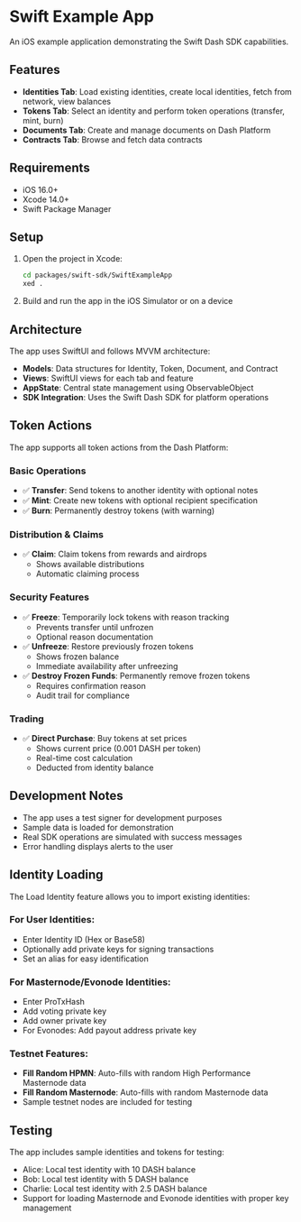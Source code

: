 # Swift Example App

An iOS example application demonstrating the Swift Dash SDK capabilities.

## Features

- **Identities Tab**: Load existing identities, create local identities, fetch from network, view balances
- **Tokens Tab**: Select an identity and perform token operations (transfer, mint, burn)
- **Documents Tab**: Create and manage documents on Dash Platform
- **Contracts Tab**: Browse and fetch data contracts

## Requirements

- iOS 16.0+
- Xcode 14.0+
- Swift Package Manager

## Setup

1. Open the project in Xcode:
   ```bash
   cd packages/swift-sdk/SwiftExampleApp
   xed .
   ```

2. Build and run the app in the iOS Simulator or on a device

## Architecture

The app uses SwiftUI and follows MVVM architecture:

- **Models**: Data structures for Identity, Token, Document, and Contract
- **Views**: SwiftUI views for each tab and feature
- **AppState**: Central state management using ObservableObject
- **SDK Integration**: Uses the Swift Dash SDK for platform operations

## Token Actions

The app supports all token actions from the Dash Platform:

### Basic Operations
- ✅ **Transfer**: Send tokens to another identity with optional notes
- ✅ **Mint**: Create new tokens with optional recipient specification
- ✅ **Burn**: Permanently destroy tokens (with warning)

### Distribution & Claims
- ✅ **Claim**: Claim tokens from rewards and airdrops
  - Shows available distributions
  - Automatic claiming process

### Security Features
- ✅ **Freeze**: Temporarily lock tokens with reason tracking
  - Prevents transfer until unfrozen
  - Optional reason documentation
- ✅ **Unfreeze**: Restore previously frozen tokens
  - Shows frozen balance
  - Immediate availability after unfreezing
- ✅ **Destroy Frozen Funds**: Permanently remove frozen tokens
  - Requires confirmation reason
  - Audit trail for compliance

### Trading
- ✅ **Direct Purchase**: Buy tokens at set prices
  - Shows current price (0.001 DASH per token)
  - Real-time cost calculation
  - Deducted from identity balance

## Development Notes

- The app uses a test signer for development purposes
- Sample data is loaded for demonstration
- Real SDK operations are simulated with success messages
- Error handling displays alerts to the user

## Identity Loading

The Load Identity feature allows you to import existing identities:

### For User Identities:
- Enter Identity ID (Hex or Base58)
- Optionally add private keys for signing transactions
- Set an alias for easy identification

### For Masternode/Evonode Identities:
- Enter ProTxHash
- Add voting private key
- Add owner private key
- For Evonodes: Add payout address private key

### Testnet Features:
- **Fill Random HPMN**: Auto-fills with random High Performance Masternode data
- **Fill Random Masternode**: Auto-fills with random Masternode data
- Sample testnet nodes are included for testing

## Testing

The app includes sample identities and tokens for testing:
- Alice: Local test identity with 10 DASH balance
- Bob: Local test identity with 5 DASH balance  
- Charlie: Local test identity with 2.5 DASH balance
- Support for loading Masternode and Evonode identities with proper key management